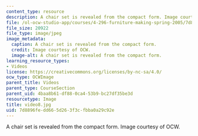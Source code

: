 ```yaml
---
content_type: resource
description: A chair set is revealed from the compact form. Image courtesy of OCW.
file: /ol-ocw-studio-app/courses/4-296-furniture-making-spring-2005/7d8896fedd665d263f3cfbba0a29c92e_video8.jpg
file_size: 20922
file_type: image/jpeg
image_metadata:
  caption: A chair set is revealed from the compact form.
  credit: Image courtesy of OCW.
  image-alt: A chair set is revealed from the compact form.
learning_resource_types:
- Videos
license: https://creativecommons.org/licenses/by-nc-sa/4.0/
ocw_type: OCWImage
parent_title: Videos
parent_type: CourseSection
parent_uid: 4baa8b61-df88-0ca4-53b9-bc27df35be3d
resourcetype: Image
title: video8.jpg
uid: 7d8896fe-dd66-5d26-3f3c-fbba0a29c92e
---
```

A chair set is revealed from the compact form. Image courtesy of OCW.